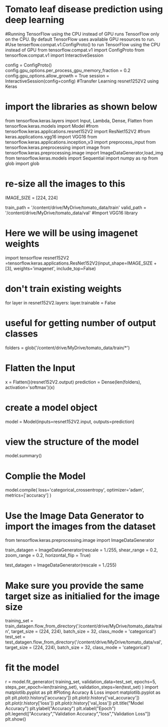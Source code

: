 # Tomato leaf disease prediction using deep learning

#Running TensorFlow using the CPU instead of GPU runs TensorFlow only on the CPU. By default TensorFlow uses available GPU resources to run.
#Use tenserflow.compat.v1.ConfigProto() to run TensorFlow using the CPU instead of GPU 
from tensorflow.compat.v1 import ConfigProto
from tensorflow.compat.v1 import InteractiveSession

config = ConfigProto()
config.gpu_options.per_process_gpu_memory_fraction = 0.2
config.gpu_options.allow_growth = True
session = InteractiveSession(config=config)
#Transfer Learning resnet1252V2 using Keras
# import the libraries as shown below

from tensorflow.keras.layers import Input, Lambda, Dense, Flatten
from tensorflow.keras.models import Model
#from tensorflow.keras.applications.resnet152V2 import ResNet152V2
#from keras.applications.vgg16 import VGG16
from tensorflow.keras.applications.inception_v3 import preprocess_input
from tensorflow.keras.preprocessing import image
from tensorflow.keras.preprocessing.image import ImageDataGenerator,load_img
from tensorflow.keras.models import Sequential
import numpy as np
from glob import glob
# re-size all the images to this

IMAGE_SIZE = [224, 224]

train_path = '/content/drive/MyDrive/tomato_data/train'
valid_path = '/content/drive/MyDrive/tomato_data/val'
#Import VGG16 library
# Here we will be using imagenet weights
import tensorflow
resnet152V2 =tensorflow.keras.applications.ResNet152V2(input_shape=IMAGE_SIZE + [3], weights='imagenet', include_top=False)
# don't train existing weights
for layer in resnet152V2.layers:
    layer.trainable = False
# useful for getting number of output classes
folders = glob('/content/drive/MyDrive/tomato_data/train/*')
# Flatten the Input
x = Flatten()(resnet152V2.output)
prediction = Dense(len(folders), activation='softmax')(x)

# create a model object
model = Model(inputs=resnet152V2.input, outputs=prediction)
# view the structure of the model
model.summary()
# Complie the Model
model.compile(
  loss='categorical_crossentropy',
  optimizer='adam',
  metrics=['accuracy']
)
# Use the Image Data Generator to import the images from the dataset
from tensorflow.keras.preprocessing.image import ImageDataGenerator

train_datagen = ImageDataGenerator(rescale = 1./255,
                                   shear_range = 0.2,
                                   zoom_range = 0.2,
                                   horizontal_flip = True)

test_datagen = ImageDataGenerator(rescale = 1./255)
# Make sure you provide the same target size as initialied for the image size
training_set = train_datagen.flow_from_directory('/content/drive/MyDrive/tomato_data/train',
                                                 target_size = (224, 224),
                                                 batch_size = 32,
                                                 class_mode = 'categorical')
test_set = test_datagen.flow_from_directory('/content/drive/MyDrive/tomato_data/val',
                                            target_size = (224, 224),
                                            batch_size = 32,
                                            class_mode = 'categorical')
# fit the model
r = model.fit_generator(
  training_set,
  validation_data=test_set,
  epochs=5,
  steps_per_epoch=len(training_set),
  validation_steps=len(test_set)
)
import matplotlib.pyplot as plt
#Ploting Acuracy & Loss
import matplotlib.pyplot as plt
plt.plot(r.history['accuracy'])
plt.plot(r.history['val_accuracy'])
plt.plot(r.history['loss'])
plt.plot(r.history['val_loss'])
plt.title("Model Accuracy")
plt.ylabel("Accuracy")
plt.xlabel("Epoch")
plt.legend(["Accuracy","Validation Accuracy","loss","Validation Loss"])
plt.show()
